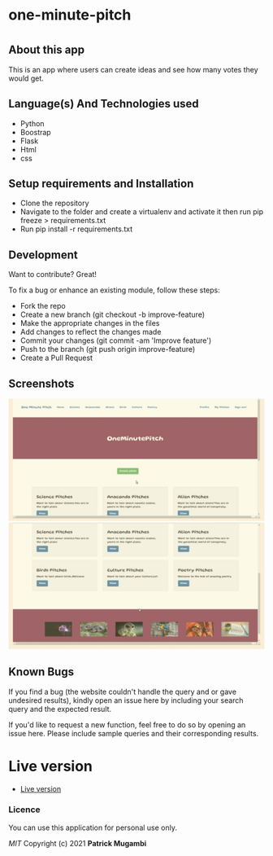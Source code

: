 # one-minute-pitch
# 

## About this app

This is an app where users can create ideas and see how many votes they would get.
## Language(s) And Technologies used
- Python
- Boostrap
- Flask
- Html
- css
## Setup requirements and Installation
- Clone the repository 
- Navigate to the folder and create a virtualenv and activate it then run pip freeze >   requirements.txt
- Run pip install -r requirements.txt
## Development

Want to contribute? Great!

To fix a bug or enhance an existing module, follow these steps:
- Fork the repo
- Create a new branch (git checkout -b improve-feature)
- Make the appropriate changes in the files
- Add changes to reflect the changes made
- Commit your changes (git commit -am 'Improve feature')
- Push to the branch (git push origin improve-feature)
- Create a Pull Request
## Screenshots

![demo1.png](pic1.jpeg)
![demo1.png](pic2.jpeg)
## Known Bugs

If you find a bug (the website couldn't handle the query and or gave undesired results), kindly open an issue here by including your search query and the expected result.

If you'd like to request a new function, feel free to do so by opening an issue here. Please include sample queries and their corresponding results.

# Live version
- [Live version](https://pitchhack.herokuapp.com//)

### Licence
You can use this application for personal use only.

*MIT*
Copyright (c) 2021 **Patrick Mugambi**

